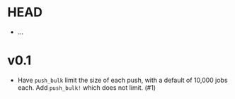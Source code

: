 # HEAD

* ...

# v0.1

* Have `push_bulk` limit the size of each push, with a default of 10,000 jobs each. Add `push_bulk!` which does not limit. (#1)

